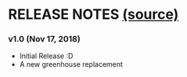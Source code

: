# RELEASE NOTES [(source)](https://www.nexusmods.com/stardewvalley/mods/3067)

### v1.0 (Nov 17, 2018)
- Initial Release :D
- A new greenhouse replacement